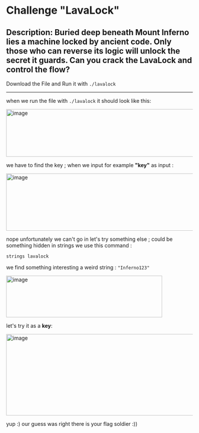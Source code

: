 # Challenge "LavaLock"
## Description: Buried deep beneath Mount Inferno lies a machine locked by ancient code. Only those who can reverse its logic will unlock the secret it guards. Can you crack the LavaLock and control the flow?

Download the File and Run it with `./lavalock`
__________________________________________________

when we run the file with `./lavalock` it should look like this: 

<img width="1397" height="128" alt="image" src="https://github.com/user-attachments/assets/5aadec37-b7e6-4641-8236-4c30eee35420" />

we have to find the key ; when we input for example **"key"** as input :

<img width="1225" height="154" alt="image" src="https://github.com/user-attachments/assets/af4cc32c-3b2c-4f2d-a838-c4d771630e19" />

nope unfortunately we can't go in let's try something else ; could be something hidden in strings we use this command :

 `strings lavalock`

 we find something interesting a weird string : `"Inferno123"`

 <img width="421" height="112" alt="image" src="https://github.com/user-attachments/assets/d9e21278-ba67-4fcb-8df4-ccc629207865" />

 let's try it as a **key**:
 
 <img width="1459" height="219" alt="image" src="https://github.com/user-attachments/assets/15665f8a-a236-4dee-93e7-75d2d4e2a983" />

yup :) our guess was right there is your flag soldier :))
